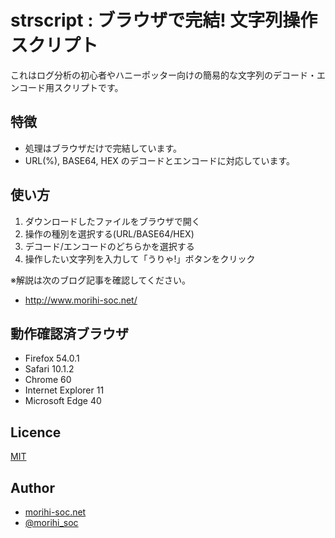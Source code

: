 # strscript : ブラウザで完結! 文字列操作スクリプト

これはログ分析の初心者やハニーポッター向けの簡易的な文字列のデコード・エンコード用スクリプトです。

## 特徴
- 処理はブラウザだけで完結しています。
- URL(%), BASE64, HEX のデコードとエンコードに対応しています。

## 使い方
1. ダウンロードしたファイルをブラウザで開く
2. 操作の種別を選択する(URL/BASE64/HEX)
3. デコード/エンコードのどちらかを選択する
4. 操作したい文字列を入力して「うりゃ!」ボタンをクリック

※解説は次のブログ記事を確認してください。
- http://www.morihi-soc.net/

## 動作確認済ブラウザ
- Firefox 54.0.1
- Safari 10.1.2
- Chrome 60
- Internet Explorer 11
- Microsoft Edge 40

## Licence

[MIT](https://github.com/morihisa/strscript/blob/master/LICENSE)

## Author

- [morihi-soc.net](http://www.morihi-soc.net/)
- [@morihi_soc](https://twitter.com/morihi_soc)

